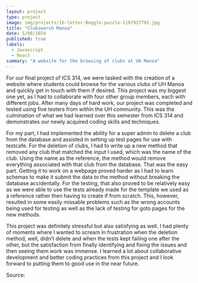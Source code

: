 ```yaml
---
layout: project
type: project
image: img/projects/16-letter-Boggle-puzzle-1197937792.jpg
title: "Clubsearch Manoa"
date: 5/08/2024
published: true
labels:
  - Javascript
  - React
summary: "A website for the browsing of clubs at UH Manoa"
---
```


For our final project of ICS 314, we were tasked with the creation of a website where students could browse for the various clubs of UH Manoa and quickly get in touch with them if desired. This project was my biggest one yet, as I had to collaborate with four other group members, each with different jobs. After many days of hard work, our project was completed and tested using five testers from within the UH community. This was the culmination of what we had learned over this semester from ICS 314 and demonstrates our newly acquired coding skills and techniques.

For my part, I had implemented the ability for a super admin to delete a club from the database and assisted in setting up test pages for use with testcafe. For the deletion of clubs, I had to write up a new method that removed any club that matched the input I used, which was the name of the club. Using the name as the reference, the method would remove everything associated with that club from the database. That was the easy part. Getting it to work on a webpage proved harder as I had to learn schemas to make it submit the data to the method without breaking the database accidentally. For the testing, that also proved to be relatively easy as we were able to use the tests already made for the template we used as a reference rather then having to create if from scratch. This, however, resulted in some easily missable problems such as the wrong accounts being used for testing as well as the lack of testing for goto pages for the new methods.

This project was definitely stressful but also satisfying as well. I had plenty of moments where I wanted to scream in frustration when the deletion method, well, didn't delete and when the tests kept failing one after the other, but the satisfaction from finally identifying and fixing the issues and then seeing them work was immense. I learned a lot about collaborative development and better coding practices from this project and I look forward to putting them to good use in the near future.

Source: 
